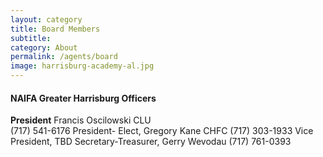 ```yaml
---
layout: category
title: Board Members
subtitle: 
category: About
permalink: /agents/board
image: harrisburg-academy-al.jpg
---
```


#### NAIFA Greater Harrisburg Officers
**President** Francis Oscilowski CLU   
(717) 541-6176
President- Elect, Gregory Kane CHFC   (717) 303-1933
Vice President, TBD
Secretary-Treasurer, Gerry Wevodau  (717) 761-0393

